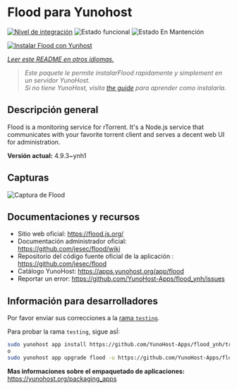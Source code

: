 <!--
Este archivo README esta generado automaticamente<https://github.com/YunoHost/apps/tree/master/tools/readme_generator>
No se debe editar a mano.
-->

# Flood para Yunohost

[![Nivel de integración](https://apps.yunohost.org/badge/integration/flood)](https://ci-apps.yunohost.org/ci/apps/flood/)
![Estado funcional](https://apps.yunohost.org/badge/state/flood)
![Estado En Mantención](https://apps.yunohost.org/badge/maintained/flood)

[![Instalar Flood con Yunhost](https://install-app.yunohost.org/install-with-yunohost.svg)](https://install-app.yunohost.org/?app=flood)

*[Leer este README en otros idiomas.](./ALL_README.md)*

> *Este paquete le permite instalarFlood rapidamente y simplement en un servidor YunoHost.*  
> *Si no tiene YunoHost, visita [the guide](https://yunohost.org/install) para aprender como instalarla.*

## Descripción general

Flood is a monitoring service for rTorrent. It's a Node.js service that communicates with your favorite torrent client and serves a decent web UI for administration.

**Versión actual:** 4.9.3~ynh1

## Capturas

![Captura de Flood](./doc/screenshots/screenshot.png)

## Documentaciones y recursos

- Sitio web oficial: <https://flood.js.org/>
- Documentación administrador oficial: <https://github.com/jesec/flood/wiki>
- Repositorio del código fuente oficial de la aplicación : <https://github.com/jesec/flood>
- Catálogo YunoHost: <https://apps.yunohost.org/app/flood>
- Reportar un error: <https://github.com/YunoHost-Apps/flood_ynh/issues>

## Información para desarrolladores

Por favor enviar sus correcciones a la [rama `testing`](https://github.com/YunoHost-Apps/flood_ynh/tree/testing).

Para probar la rama `testing`, sigue asÍ:

```bash
sudo yunohost app install https://github.com/YunoHost-Apps/flood_ynh/tree/testing --debug
o
sudo yunohost app upgrade flood -u https://github.com/YunoHost-Apps/flood_ynh/tree/testing --debug
```

**Mas informaciones sobre el empaquetado de aplicaciones:** <https://yunohost.org/packaging_apps>
